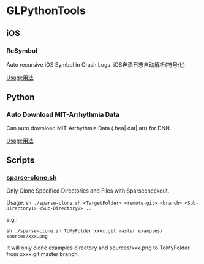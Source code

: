 # GLPythonTools

## iOS
### ReSymbol

Auto recursive iOS Symbol in Crash Logs. iOS奔溃日志自动解析(符号化).

[Usage用法](./iOS-symbolicatecrash/README.md)

## Python
### Auto Download MIT-Arrhythmia Data

Can auto download MIT-Arrhythmia Data (.hea|.dat|.atr) for DNN.

[Usage用法](./AutoDownloadMITArrhythmiaData/README.md)

## Scripts

### [sparse-clone.sh](Scripts/sparse-clone.sh)

Only Clone Specified Directories and Files with Sparsecheckout.

Usage:
`sh ./sparse-clone.sh <TargetFolder> <remote-git> <branch> <Sub-Directory1> <Sub-Directory2> ...`

e.g.:

`sh ./sparse-clone.sh ToMyFolder xxxx.git master examples/ sources/xxx.png`

It will only clone examples directory and sources/xxx.png to ToMyFolder from xxxx.git master branch.

